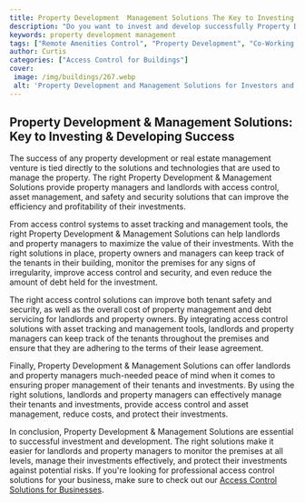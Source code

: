 ```yaml
---
title: Property Development  Management Solutions The Key to Investing  Developing Successfully
description: "Do you want to invest and develop successfully Property Development  Management Solutions could be the key to success Learn how in this blog post"
keywords: property development management
tags: ["Remote Amenities Control", "Property Development", "Co-Working Space", "Office", "Building"]
author: Curtis
categories: ["Access Control for Buildings"]
cover: 
 image: /img/buildings/267.webp
 alt: 'Property Development and Management Solutions for Investors and Developers'
---
```

## Property Development & Management Solutions: Key to Investing & Developing Success

The success of any property development or real estate management venture is tied directly to the solutions and technologies that are used to manage the property. The right Property Development & Management Solutions provide property managers and landlords with access control, asset management, and safety and security solutions that can improve the efficiency and profitability of their investments.

From access control systems to asset tracking and management tools, the right Property Development & Management Solutions can help landlords and property managers to maximize the value of their investments. With the right solutions in place, property owners and managers can keep track of the tenants in their building, monitor the premises for any signs of irregularity, improve access control and security, and even reduce the amount of debt held for the investment.

The right access control solutions can improve both tenant safety and security, as well as the overall cost of property management and debt servicing for landlords and property owners. By integrating access control solutions with asset tracking and management tools, landlords and property managers can keep track of the tenants throughout the premises and ensure that they are adhering to the terms of their lease agreement.

Finally, Property Development & Management Solutions can offer landlords and property managers much-needed peace of mind when it comes to ensuring proper management of their tenants and investments. By using the right solutions, landlords and property managers can effectively manage their tenants and investments, provide access control and asset management, reduce costs, and protect their investments.

In conclusion, Property Development & Management Solutions are essential to successful investment and development. The right solutions make it easier for landlords and property managers to monitor the premises at all levels, manage their investments effectively, and protect their investments against potential risks. If you're looking for professional access control solutions for your business, make sure to check out our [Access Control Solutions for Businesses](/access-control).

